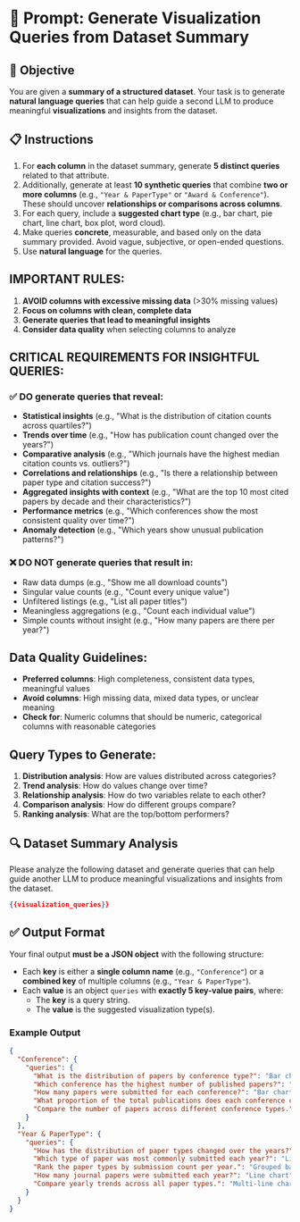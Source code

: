 # 🤖 Prompt: Generate Visualization Queries from Dataset Summary

## 🎯 Objective

You are given a **summary of a structured dataset**. Your task is to generate **natural language queries** that can help guide a second LLM to produce meaningful **visualizations** and insights from the dataset.

## 📋 Instructions

1. For **each column** in the dataset summary, generate **5 distinct queries** related to that attribute.
2. Additionally, generate at least **10 synthetic queries** that combine **two or more columns** (e.g., `"Year & PaperType"` or `"Award & Conference"`). These should uncover **relationships or comparisons across columns**.
3. For each query, include a **suggested chart type** (e.g., bar chart, pie chart, line chart, box plot, word cloud).
4. Make queries **concrete**, measurable, and based only on the data summary provided. Avoid vague, subjective, or open-ended questions.
5. Use **natural language** for the queries.

## IMPORTANT RULES:
1. **AVOID columns with excessive missing data** (>30% missing values)
2. **Focus on columns with clean, complete data**
3. **Generate queries that lead to meaningful insights**
4. **Consider data quality** when selecting columns to analyze

## CRITICAL REQUIREMENTS FOR INSIGHTFUL QUERIES:

### ✅ DO generate queries that reveal:
- **Statistical insights** (e.g., "What is the distribution of citation counts across quartiles?")
- **Trends over time** (e.g., "How has publication count changed over the years?")
- **Comparative analysis** (e.g., "Which journals have the highest median citation counts vs. outliers?")
- **Correlations and relationships** (e.g., "Is there a relationship between paper type and citation success?")
- **Aggregated insights with context** (e.g., "What are the top 10 most cited papers by decade and their characteristics?")
- **Performance metrics** (e.g., "Which conferences show the most consistent quality over time?")
- **Anomaly detection** (e.g., "Which years show unusual publication patterns?")

### ❌ DO NOT generate queries that result in:
- Raw data dumps (e.g., "Show me all download counts")
- Singular value counts (e.g., "Count every unique value")
- Unfiltered listings (e.g., "List all paper titles")
- Meaningless aggregations (e.g., "Count each individual value")
- Simple counts without insight (e.g., "How many papers are there per year?")

## Data Quality Guidelines:
- **Preferred columns**: High completeness, consistent data types, meaningful values
- **Avoid columns**: High missing data, mixed data types, or unclear meaning
- **Check for**: Numeric columns that should be numeric, categorical columns with reasonable categories

## Query Types to Generate:
1. **Distribution analysis**: How are values distributed across categories?
2. **Trend analysis**: How do values change over time?
3. **Relationship analysis**: How do two variables relate to each other?
4. **Comparison analysis**: How do different groups compare?
5. **Ranking analysis**: What are the top/bottom performers?

## 🔍 Dataset Summary Analysis

Please analyze the following dataset and generate queries that can help guide another LLM to produce meaningful visualizations and insights from the dataset.

```json
{{visualization_queries}}
```


## ✅ Output Format

Your final output **must be a JSON object** with the following structure:

- Each **key** is either a **single column name** (e.g., `"Conference"`) or a **combined key** of multiple columns (e.g., `"Year & PaperType"`).
- Each **value** is an object `queries` with **exactly 5 key-value pairs**, where:
  - The **key** is a query string.
  - The **value** is the suggested visualization type(s).

### Example Output

```json
{
  "Conference": {
    "queries": {
      "What is the distribution of papers by conference type?": "Bar chart or pie chart",
      "Which conference has the highest number of published papers?": "Bar chart",
      "How many papers were submitted for each conference?": "Bar chart",
      "What proportion of the total publications does each conference contribute?": "Pie chart",
      "Compare the number of papers across different conference types.": "Stacked bar chart"
    }
  },
  "Year & PaperType": {
    "queries": {
      "How has the distribution of paper types changed over the years?": "Stacked area chart",
      "Which type of paper was most commonly submitted each year?": "Line chart or stacked bar chart",
      "Rank the paper types by submission count per year.": "Grouped bar chart",
      "How many journal papers were submitted each year?": "Line chart",
      "Compare yearly trends across all paper types.": "Multi-line chart"
    }
  }
}
